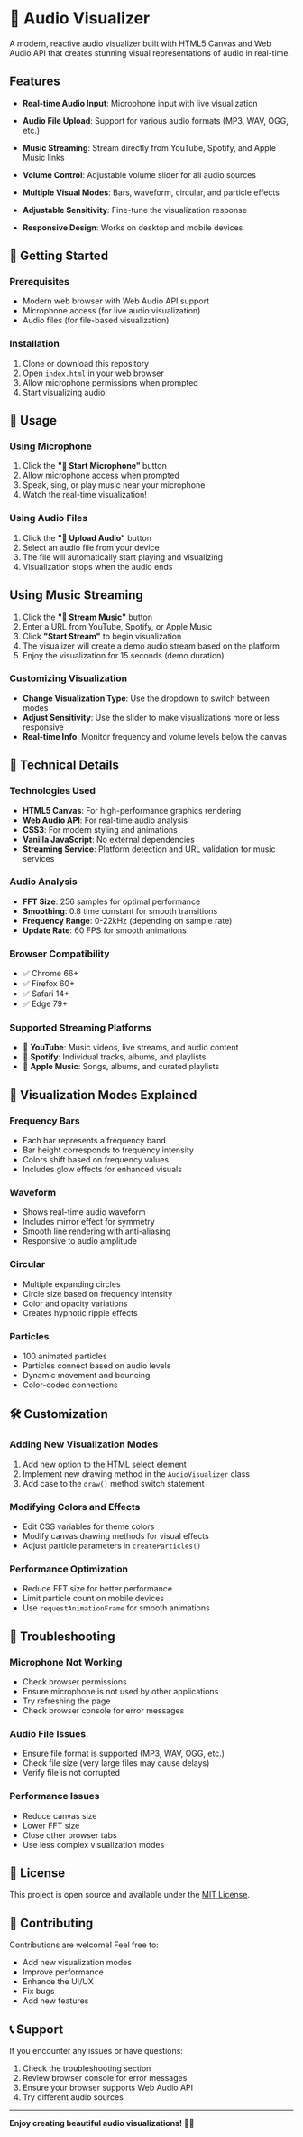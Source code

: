# 🎵 Audio Visualizer

A modern, reactive audio visualizer built with HTML5 Canvas and Web Audio API that creates stunning visual representations of audio in real-time.

## Features

- **Real-time Audio Input**: Microphone input with live visualization
- **Audio File Upload**: Support for various audio formats (MP3, WAV, OGG, etc.)
- **Music Streaming**: Stream directly from YouTube, Spotify, and Apple Music links

- **Volume Control**: Adjustable volume slider for all audio sources
- **Multiple Visual Modes**: Bars, waveform, circular, and particle effects
- **Adjustable Sensitivity**: Fine-tune the visualization response
- **Responsive Design**: Works on desktop and mobile devices

## 🚀 Getting Started

### Prerequisites

- Modern web browser with Web Audio API support
- Microphone access (for live audio visualization)
- Audio files (for file-based visualization)

### Installation

1. Clone or download this repository
2. Open `index.html` in your web browser
3. Allow microphone permissions when prompted
4. Start visualizing audio!

## 📱 Usage

### Using Microphone

1. Click the **"🎤 Start Microphone"** button
2. Allow microphone access when prompted
3. Speak, sing, or play music near your microphone
4. Watch the real-time visualization!

### Using Audio Files

1. Click the **"📁 Upload Audio"** button
2. Select an audio file from your device
3. The file will automatically start playing and visualizing
4. Visualization stops when the audio ends

## Using Music Streaming

1. Click the **"🎵 Stream Music"** button
2. Enter a URL from YouTube, Spotify, or Apple Music
3. Click **"Start Stream"** to begin visualization
4. The visualizer will create a demo audio stream based on the platform
5. Enjoy the visualization for 15 seconds (demo duration)

### Customizing Visualization

- **Change Visualization Type**: Use the dropdown to switch between modes
- **Adjust Sensitivity**: Use the slider to make visualizations more or less responsive
- **Real-time Info**: Monitor frequency and volume levels below the canvas

## 🔧 Technical Details

### Technologies Used

- **HTML5 Canvas**: For high-performance graphics rendering
- **Web Audio API**: For real-time audio analysis
- **CSS3**: For modern styling and animations
- **Vanilla JavaScript**: No external dependencies
- **Streaming Service**: Platform detection and URL validation for music services

### Audio Analysis

- **FFT Size**: 256 samples for optimal performance
- **Smoothing**: 0.8 time constant for smooth transitions
- **Frequency Range**: 0-22kHz (depending on sample rate)
- **Update Rate**: 60 FPS for smooth animations

### Browser Compatibility

- ✅ Chrome 66+
- ✅ Firefox 60+
- ✅ Safari 14+
- ✅ Edge 79+

### Supported Streaming Platforms

- 🎥 **YouTube**: Music videos, live streams, and audio content
- 🎵 **Spotify**: Individual tracks, albums, and playlists
- 🍎 **Apple Music**: Songs, albums, and curated playlists

## 🎨 Visualization Modes Explained

### Frequency Bars

- Each bar represents a frequency band
- Bar height corresponds to frequency intensity
- Colors shift based on frequency values
- Includes glow effects for enhanced visuals

### Waveform

- Shows real-time audio waveform
- Includes mirror effect for symmetry
- Smooth line rendering with anti-aliasing
- Responsive to audio amplitude

### Circular

- Multiple expanding circles
- Circle size based on frequency intensity
- Color and opacity variations
- Creates hypnotic ripple effects

### Particles

- 100 animated particles
- Particles connect based on audio levels
- Dynamic movement and bouncing
- Color-coded connections

## 🛠️ Customization

### Adding New Visualization Modes

1. Add new option to the HTML select element
2. Implement new drawing method in the `AudioVisualizer` class
3. Add case to the `draw()` method switch statement

### Modifying Colors and Effects

- Edit CSS variables for theme colors
- Modify canvas drawing methods for visual effects
- Adjust particle parameters in `createParticles()`

### Performance Optimization

- Reduce FFT size for better performance
- Limit particle count on mobile devices
- Use `requestAnimationFrame` for smooth animations

## 🐛 Troubleshooting

### Microphone Not Working

- Check browser permissions
- Ensure microphone is not used by other applications
- Try refreshing the page
- Check browser console for error messages

### Audio File Issues

- Ensure file format is supported (MP3, WAV, OGG, etc.)
- Check file size (very large files may cause delays)
- Verify file is not corrupted

### Performance Issues

- Reduce canvas size
- Lower FFT size
- Close other browser tabs
- Use less complex visualization modes

## 📄 License

This project is open source and available under the [MIT License](LICENSE).

## 🤝 Contributing

Contributions are welcome! Feel free to:

- Add new visualization modes
- Improve performance
- Enhance the UI/UX
- Fix bugs
- Add new features

## 📞 Support

If you encounter any issues or have questions:

1. Check the troubleshooting section
2. Review browser console for error messages
3. Ensure your browser supports Web Audio API
4. Try different audio sources

---

**Enjoy creating beautiful audio visualizations! 🎵✨**

